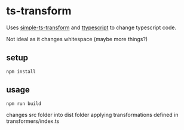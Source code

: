 # ts-transform

Uses [simple-ts-transform](https://github.com/slune-org/simple-ts-transform) and [ttypescript](https://github.com/cevek/ttypescript) to change typescript code.

Not ideal as it changes whitespace (maybe more things?)

## setup

```
npm install
```

## usage

```
npm run build
```

changes src folder into dist folder applying transformations defined in transformers/index.ts
